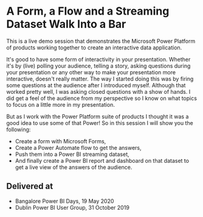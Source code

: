 # A Form, a Flow and a Streaming Dataset Walk Into a Bar  
This is a live demo session that demonstrates the Microsoft Power Platform of products working together to create an interactive data application.

It's good to have some form of interactivity in your presentation. Whether it's by (live) polling your audience, telling a story, asking questions during your presentation or any other way to make your presentation more interactive, doesn't really matter.
The way I started doing this was by firing some questions at the audience after I introduced myself. Although that worked pretty well, I was asking closed questions with a show of hands. I did get a feel of the audience from my perspective so I know on what topics to focus on a little more in my presentation.

But as I work with the Power Platform suite of products I thought it was a good idea to use some of that Power! So in this session I will show you the following:
* Create a form with Microsoft Forms,
* Create a Power Automate flow to get the answers,
* Push them into a Power BI streaming dataset,
* And finally create a Power BI report and dashboard on that dataset to get a live view of the answers of the audience.  

## Delivered at
* Bangalore Power BI Days, 19 May 2020  
* Dublin Power BI User Group, 31 October 2019

